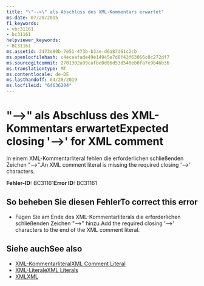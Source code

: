 ```yaml
---
title: "\"-->\" als Abschluss des XML-Kommentars erwartet"
ms.date: 07/20/2015
f1_keywords:
- vbc31161
- bc31161
helpviewer_keywords:
- BC31161
ms.assetid: 3473e80b-7e51-473b-b3ae-d6a87d61c2cb
ms.openlocfilehash: c4ecaafade49e14945e7d8f43f63066c8c272df7
ms.sourcegitcommit: 2701302a99cafbe0d86d53d540eb0fa7e9b46b36
ms.translationtype: MT
ms.contentlocale: de-DE
ms.lasthandoff: 04/28/2019
ms.locfileid: "64636204"
---
```

# <a name="expected-closing----for-xml-comment"></a><span data-ttu-id="f2301-102">"-->" als Abschluss des XML-Kommentars erwartet</span><span class="sxs-lookup"><span data-stu-id="f2301-102">Expected closing '-->' for XML comment</span></span>
<span data-ttu-id="f2301-103">In einem XML-Kommentarliteral fehlen die erforderlichen schließenden Zeichen "-->".</span><span class="sxs-lookup"><span data-stu-id="f2301-103">An XML comment literal is missing the required closing '-->' characters.</span></span>  
  
 <span data-ttu-id="f2301-104">**Fehler-ID:** BC31161</span><span class="sxs-lookup"><span data-stu-id="f2301-104">**Error ID:** BC31161</span></span>  
  
## <a name="to-correct-this-error"></a><span data-ttu-id="f2301-105">So beheben Sie diesen Fehler</span><span class="sxs-lookup"><span data-stu-id="f2301-105">To correct this error</span></span>  
  
- <span data-ttu-id="f2301-106">Fügen Sie am Ende des XML-Kommentarliterals die erforderlichen schließenden Zeichen "-->" hinzu.</span><span class="sxs-lookup"><span data-stu-id="f2301-106">Add the required closing '-->' characters to the end of the XML comment literal.</span></span>  
  
## <a name="see-also"></a><span data-ttu-id="f2301-107">Siehe auch</span><span class="sxs-lookup"><span data-stu-id="f2301-107">See also</span></span>

- [<span data-ttu-id="f2301-108">XML-Kommentarliteral</span><span class="sxs-lookup"><span data-stu-id="f2301-108">XML Comment Literal</span></span>](../../visual-basic/language-reference/xml-literals/xml-comment-literal.md)
- [<span data-ttu-id="f2301-109">XML-Literale</span><span class="sxs-lookup"><span data-stu-id="f2301-109">XML Literals</span></span>](../../visual-basic/language-reference/xml-literals/index.md)
- [<span data-ttu-id="f2301-110">XML</span><span class="sxs-lookup"><span data-stu-id="f2301-110">XML</span></span>](../../visual-basic/programming-guide/language-features/xml/index.md)
